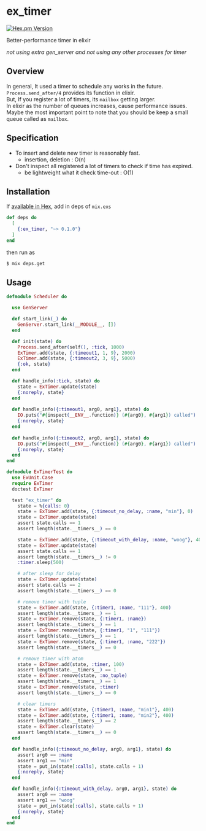 # ex_timer
 [![Hex.pm Version](https://img.shields.io/hexpm/v/ex_timer.svg)](https://hex.pm/packages/ex_timer)
 
Better-performance timer in elixir

_not using extra gen_server and not using any other processes for timer_

## Overview
In general, It used a timer to schedule any works in the future.  
`Process.send_after/4` provides its function in elixir.  
But, If you register a lot of timers, its `mailbox` getting larger.  
In elixir as the number of queues increases, cause performance issues.  
Maybe the most important point to note that you should be keep a small queue called as `mailbox`.

## Specification
* To insert and delete new timer is reasonably fast.
  * insertion, deletion : O(n)
* Don't inspect all registered a lot of timers to check if time has expired.
  * be lightweight what it check time-out : O(1)
  
## Installation
If [available in Hex](https://hex.pm/docs/publish), add in deps of `mix.exs`
```elixir
def deps do
  [
    {:ex_timer, "~> 0.1.0"}
  ]
end
```
then run as
```sh
$ mix deps.get
```

## Usage
```elixir
defmodule Scheduler do

  use GenServer

  def start_link(_) do
    GenServer.start_link(__MODULE__, [])
  end

  def init(state) do
    Process.send_after(self(), :tick, 1000)
    ExTimer.add(state, {:timeout1, 1, 9}, 2000)
    ExTimer.add(state, {:timeout2, 3, 9}, 5000)
    {:ok, state}
  end

  def handle_info(:tick, state) do
    state = ExTimer.update(state)
    {:noreply, state}
  end
  
  def handle_info({:timeout1, arg0, arg1}, state) do
    IO.puts("#{inspect(__ENV__.function)} (#{arg0}, #{arg1}) called")
    {:noreply, state}
  end
  
  def handle_info({:timeout2, arg0, arg1}, state) do
    IO.puts("#{inspect(__ENV__.function)} (#{arg0}, #{arg1}) called")
    {:noreply, state}
  end
end
```


```elixir
defmodule ExTimerTest do
  use ExUnit.Case
  require ExTimer
  doctest ExTimer

  test "ex_timer" do
    state = %{calls: 0}
    state = ExTimer.add(state, {:timeout_no_delay, :name, "min"}, 0)
    state = ExTimer.update(state)
    assert state.calls == 1
    assert length(state.__timers__) == 0

    state = ExTimer.add(state, {:timeout_with_delay, :name, "woog"}, 400)
    state = ExTimer.update(state)
    assert state.calls == 1
    assert length(state.__timers__) != 0
    :timer.sleep(500)

    # after sleep for delay
    state = ExTimer.update(state)
    assert state.calls == 2
    assert length(state.__timers__) == 0

    # remove timer with tuple
    state = ExTimer.add(state, {:timer1, :name, "111"}, 400)
    assert length(state.__timers__) == 1
    state = ExTimer.remove(state, {:timer1, :name})
    assert length(state.__timers__) == 1
    state = ExTimer.remove(state, {:timer1, "1", "111"})
    assert length(state.__timers__) == 1
    state = ExTimer.remove(state, {:timer1, :name, "222"})
    assert length(state.__timers__) == 0

    # remove timer with atom
    state = ExTimer.add(state, :timer, 100)
    assert length(state.__timers__) == 1
    state = ExTimer.remove(state, :no_tuple)
    assert length(state.__timers__) == 1
    state = ExTimer.remove(state, :timer)
    assert length(state.__timers__) == 0

    # clear timers
    state = ExTimer.add(state, {:timer1, :name, "min1"}, 400)
    state = ExTimer.add(state, {:timer1, :name, "min2"}, 400)
    assert length(state.__timers__) == 2
    state = ExTimer.clear(state)
    assert length(state.__timers__) == 0
  end

  def handle_info({:timeout_no_delay, arg0, arg1}, state) do
    assert arg0 == :name
    assert arg1 == "min"
    state = put_in(state[:calls], state.calls + 1)
    {:noreply, state}
  end

  def handle_info({:timeout_with_delay, arg0, arg1}, state) do
    assert arg0 == :name
    assert arg1 == "woog"
    state = put_in(state[:calls], state.calls + 1)
    {:noreply, state}
  end
end
```
